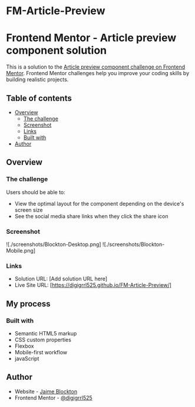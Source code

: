 # FM-Article-Preview
# Frontend Mentor - Article preview component solution

This is a solution to the [Article preview component challenge on Frontend Mentor](https://www.frontendmentor.io/challenges/article-preview-component-dYBN_pYFT). Frontend Mentor challenges help you improve your coding skills by building realistic projects. 

## Table of contents

- [Overview](#overview)
  - [The challenge](#the-challenge)
  - [Screenshot](#screenshot)
  - [Links](#links)
  - [Built with](#built-with)
- [Author](#author)

## Overview

### The challenge

Users should be able to:

- View the optimal layout for the component depending on the device's screen size
- See the social media share links when they click the share icon

### Screenshot

![./screenshots/Blockton-Desktop.png]
![./screenshots/Blockton-Mobile.png] 
### Links

- Solution URL: [Add solution URL here]
- Live Site URL: [https://digigrrl525.github.io/FM-Article-Preview/]

## My process

### Built with

- Semantic HTML5 markup
- CSS custom properties
- Flexbox
- Mobile-first workflow
- javaScript


## Author

- Website - [Jaime Blockton](https://dana-blockton.myportfolio.com/)
- Frontend Mentor - [@digigrrl525](https://www.frontendmentor.io/profile/digigrrl525)

